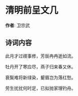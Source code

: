 # 清明前呈文几

**作者**: 卫宗武

## 诗词内容

此月才过禊事修，芳辰冉冉逝如流。

牡丹开了寒应尽，燕子归来春又休。

衰鬓难将新绿染，颦眉岂为落红愁。

劳生扰扰何时足，已拟抛家理钓舟。

